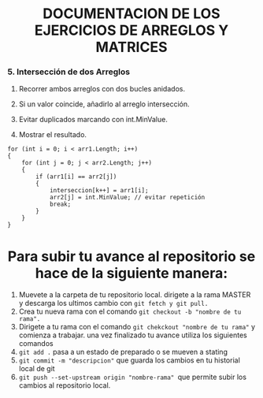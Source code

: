 <h1 align="center">DOCUMENTACION DE LOS EJERCICIOS DE ARREGLOS Y MATRICES</h1>

### 5. Intersección de dos Arreglos

1. Recorrer ambos arreglos con dos bucles anidados.

2. Si un valor coincide, añadirlo al arreglo intersección.

3. Evitar duplicados marcando con int.MinValue.

4. Mostrar el resultado.

```
for (int i = 0; i < arr1.Length; i++)
{
    for (int j = 0; j < arr2.Length; j++)
    {
        if (arr1[i] == arr2[j])
        {
            interseccion[k++] = arr1[i];
            arr2[j] = int.MinValue; // evitar repetición
            break;
        }
    }
}
```

<h1 align= "center">Para subir tu avance al repositorio se hace de la siguiente manera:</h1>

1. Muevete a la carpeta de tu repositorio local.
   dirigete a la rama MASTER y descarga los ultimos cambio con `git fetch y git pull.`
2. Crea tu nueva rama con el comando `git checkout -b "nombre de tu rama".`
3. Dirigete a tu rama con el comando `git chekckout "nombre de tu rama"` y comienza a trabajar.
   una vez finalizado tu avance utiliza los siguientes comandos
4. `git add .` pasa a un estado de preparado o se mueven a stating
5. `git commit -m "descripcion"` que guarda los cambios en tu historial local de git
6. `git push --set-upstream origin "nombre-rama" `que permite subir los cambios al repositorio local.
